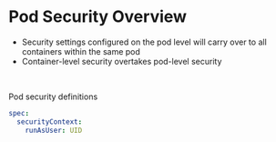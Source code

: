 # Pod Security Overview

* Security settings configured on the pod level will carry over to all containers within the same pod 
* Container-level security overtakes pod-level security

<br>

Pod security definitions
```YAML
spec:
  securityContext:
    runAsUser: UID
```